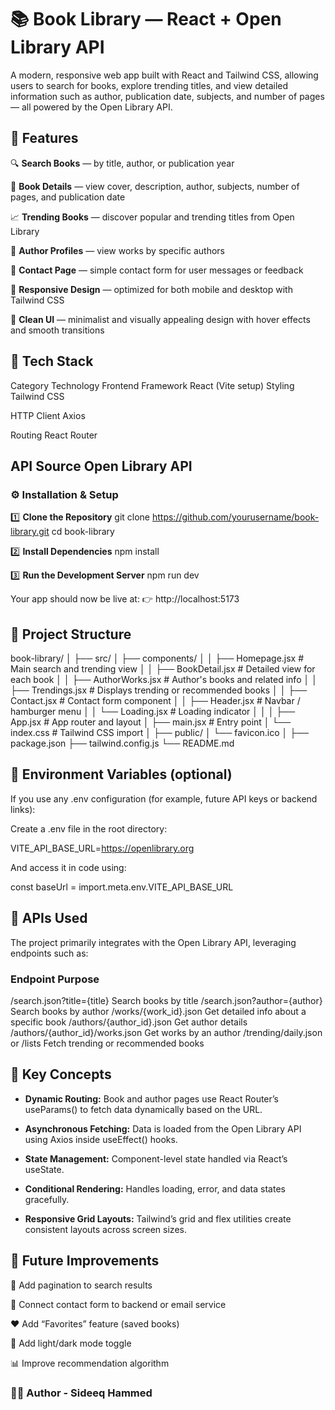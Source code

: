 # 📚 Book Library — React + Open Library API

A modern, responsive web app built with React and Tailwind CSS, allowing users to search for books, explore trending titles, and view detailed information such as author, publication date, subjects, and number of pages — all powered by the Open Library API.

## 🌟 Features

🔍 **Search Books** — by title, author, or publication year

🧠 **Book Details** — view cover, description, author, subjects, number of pages, and publication date

📈 **Trending Books** — discover popular and trending titles from Open Library

📑 **Author Profiles** — view works by specific authors

💬 **Contact Page** — simple contact form for user messages or feedback

📱 **Responsive Design** — optimized for both mobile and desktop with Tailwind CSS

🎨 **Clean UI** — minimalist and visually appealing design with hover effects and smooth transitions


## 🧰 Tech Stack
Category	Technology
Frontend Framework	React
 (Vite setup)
Styling	Tailwind CSS

HTTP Client	Axios

Routing	React Router

## API Source	Open Library API
### ⚙️ Installation & Setup
1️⃣ **Clone the Repository**
git clone https://github.com/yourusername/book-library.git
cd book-library

2️⃣ **Install Dependencies**
npm install

3️⃣ **Run the Development Server**
npm run dev


Your app should now be live at:
👉 http://localhost:5173

## 🧭 Project Structure
book-library/
│
├── src/
│   ├── components/
│   │   ├── Homepage.jsx          # Main search and trending view
│   │   ├── BookDetail.jsx        # Detailed view for each book
│   │   ├── AuthorWorks.jsx       # Author's books and related info
│   │   ├── Trendings.jsx         # Displays trending or recommended books
│   │   ├── Contact.jsx           # Contact form component
│   │   ├── Header.jsx            # Navbar / hamburger menu
│   │   └── Loading.jsx           # Loading indicator
│   │
│   ├── App.jsx                   # App router and layout
│   ├── main.jsx                  # Entry point
│   └── index.css                 # Tailwind CSS import
│
├── public/
│   └── favicon.ico
│
├── package.json
├── tailwind.config.js
└── README.md

## 🔑 Environment Variables (optional)

If you use any .env configuration (for example, future API keys or backend links):

Create a .env file in the root directory:

VITE_API_BASE_URL=https://openlibrary.org


And access it in code using:

const baseUrl = import.meta.env.VITE_API_BASE_URL

## 🧩 APIs Used

The project primarily integrates with the Open Library API, leveraging endpoints such as:

### Endpoint	Purpose
/search.json?title={title}	Search books by title
/search.json?author={author}	Search books by author
/works/{work_id}.json	Get detailed info about a specific book
/authors/{author_id}.json	Get author details
/authors/{author_id}/works.json	Get works by an author
/trending/daily.json or /lists	Fetch trending or recommended books

## 🧠 Key Concepts

- **Dynamic Routing:** Book and author pages use React Router’s useParams() to fetch data dynamically based on the URL.

- **Asynchronous Fetching:** Data is loaded from the Open Library API using Axios inside useEffect() hooks.

- **State Management:** Component-level state handled via React’s useState.

- **Conditional Rendering:** Handles loading, error, and data states gracefully.

- **Responsive Grid Layouts:** Tailwind’s grid and flex utilities create consistent layouts across screen sizes.

	
## 🚀 Future Improvements

🧾 Add pagination to search results

💬 Connect contact form to backend or email service

❤️ Add “Favorites” feature (saved books)

🌙 Add light/dark mode toggle

📊 Improve recommendation algorithm

### 👨‍💻 Author - Sideeq Hammed